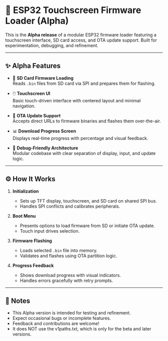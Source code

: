 # 🚀 ESP32 Touchscreen Firmware Loader (Alpha)

This is the **Alpha release** of a modular ESP32 firmware loader featuring a touchscreen interface, SD card access, and OTA update support. Built for experimentation, debugging, and refinement.

---

## ✨ Alpha Features

- 📁 **SD Card Firmware Loading**  
  Reads `.bin` files from SD card via SPI and prepares them for flashing.

- 🖱️ **Touchscreen UI**  
  Basic touch-driven interface with centered layout and minimal navigation.

- 🔄 **OTA Update Support**  
  Accepts direct URLs to firmware binaries and flashes them over-the-air.

- 📊 **Download Progress Screen**  
  Displays real-time progress with percentage and visual feedback.

- 🧪 **Debug-Friendly Architecture**  
  Modular codebase with clear separation of display, input, and update logic.

---

## ⚙️ How It Works

1. **Initialization**  
   - Sets up TFT display, touchscreen, and SD card on shared SPI bus.  
   - Handles SPI conflicts and calibrates peripherals.

2. **Boot Menu**  
   - Presents options to load firmware from SD or initiate OTA update.  
   - Touch input drives selection.

3. **Firmware Flashing**  
   - Loads selected `.bin` file into memory.  
   - Validates and flashes using OTA partition logic.

4. **Progress Feedback**  
   - Shows download progress with visual indicators.  
   - Handles errors gracefully with retry prompts.

---

## 🧭 Notes

- This Alpha version is intended for testing and refinement.  
- Expect occasional bugs or incomplete features.  
- Feedback and contributions are welcome!
- It does NOT use the v1paths.txt, which is only for the beta and later versions.
